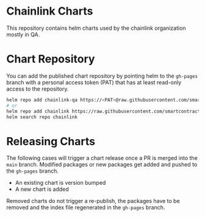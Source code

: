 # Chainlink Charts

This repository contains helm charts used by the chainlink organization mostly in QA.

# Chart Repository

You can add the published chart repository by pointing helm to the `gh-pages` branch with a personal access token (PAT) that has at least read-only access to the repository.

```sh
helm repo add chainlink-qa https://<PAT>@raw.githubusercontent.com/smartcontractkit/qa-charts/gh-pages/
# or
helm repo add chainlink https://raw.githubusercontent.com/smartcontractkit/charts/gh-pages/ --password <PAT> --username dummy # username isnt used, but needs to be a value for helm to accept the command
helm search repo chainlink
```

# Releasing Charts

The following cases will trigger a chart release once a PR is merged into the `main` branch.
Modified packages or new packages get added and pushed to the `gh-pages` branch.

- An existing chart is version bumped
- A new chart is added

Removed charts do not trigger a re-publish, the packages have to be removed and the index file regenerated in the `gh-pages` branch.
